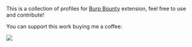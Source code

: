 This is a collection of profiles for [Burp Bounty](https://portswigger.net/bappstore/618f0b2489564607825e93eeed8b9e0a) extension, feel free to use and contribute!

You can support this work buying me a coffee:

[<img src="https://www.buymeacoffee.com/assets/img/guidelines/bmc-coffee.gif">](https://www.buymeacoffee.com/six2dez)

